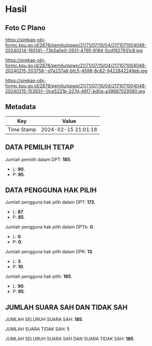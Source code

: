 # Hasil

## Foto C Plano

https://sirekap-obj-formc.kpu.go.id/2878/pemilu/ppwp/21/71/07/10/04/2171071004048-20240214-160141--73b5a0e0-2931-4795-8184-5cd1927931c8.jpg

https://sirekap-obj-formc.kpu.go.id/2878/pemilu/ppwp/21/71/07/10/04/2171071004048-20240215-203758--d7a237a8-bfc5-4598-8c62-9422842249eb.jpg

https://sirekap-obj-formc.kpu.go.id/2878/pemilu/ppwp/21/71/07/10/04/2171071004048-20240215-153931--0ce5221b-327d-46f7-bd0a-a39687029560.jpg


## Metadata

| Key        | Value               |
| ---------- | ------------------- |
| Time Stamp | 2024-02-15 21:01:18 |


## DATA PEMILIH TETAP

Jumlah pemilih dalam DPT: **185**.
 * L: **90**.
 * P: **95**.

## DATA PENGGUNA HAK PILIH

Jumlah pengguna hak pilih dalam DPT: **172**.
 * L: **87**.
 * P: **85**.

Jumlah pengguna hak pilih dalam DPTb: **0**.
 * L: **0**.
 * P: **0**.

Jumlah pengguna hak pilih dalam DPK: **13**.
 * L: **3**.
 * P: **10**.

Jumlah pengguna hak pilih: **185**.
 * L: **90**.
 * P: **95**.

## JUMLAH SUARA SAH DAN TIDAK SAH

JUMLAH SELURUH SUARA SAH: **185**.

JUMLAH SUARA TIDAK SAH: **1**.

JUMLAH SELURUH SUARA SAH DAN SUARA TIDAK SAH: **185**.


